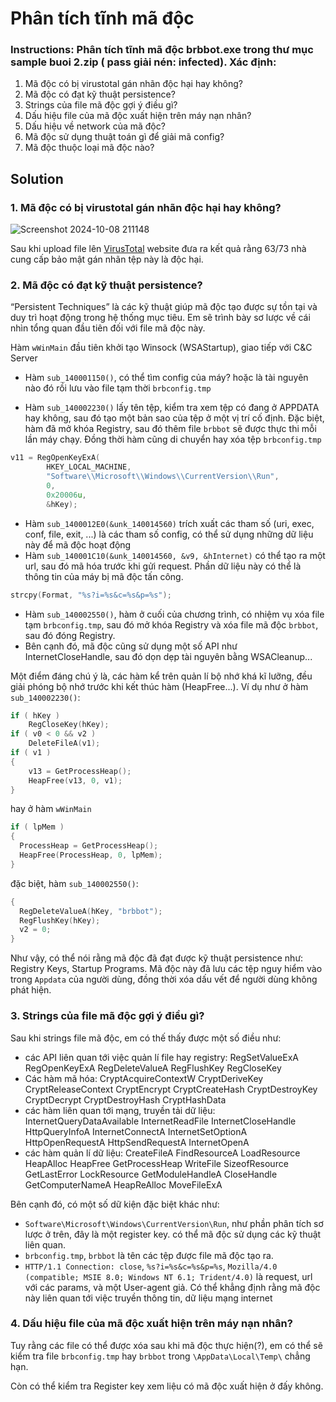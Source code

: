 # Phân tích tĩnh mã độc
### Instructions: Phân tích tĩnh mã độc brbbot.exe trong thư mục sample buoi 2.zip ( pass giải nén: infected). Xác định:
1. Mã độc có bị virustotal gán nhãn độc hại hay không?
2. Mã độc có đạt kỹ thuật persistence?
3. Strings của file mã độc gợi ý điều gì?
4. Dấu hiệu file của mã độc xuất hiện trên máy nạn nhân?
5. Dấu hiệu về network của mã độc?
6. Mã độc sử dụng thuật toán gì để giải mã config?
7. Mã độc thuộc loại mã độc nào?

## Solution
### 1. Mã độc có bị virustotal gán nhãn độc hại hay không?
![Screenshot 2024-10-08 211148](https://github.com/user-attachments/assets/60eac2fd-1f33-4bb9-ac9f-0458d30454f4)

Sau khi upload file lên [VirusTotal](https://www.virustotal.com/gui/home/upload) website đưa ra kết quả rằng 63/73 nhà cung cấp bảo mật gán nhãn tệp này là độc hại.

### 2. Mã độc có đạt kỹ thuật persistence?
“Persistent Techniques” là các kỹ thuật giúp mã độc tạo được sự tồn tại và duy trì hoạt động trong hệ thống mục tiêu.
Em sẽ trình bày sơ lược về cái nhìn tổng quan đầu tiên đối với file mã độc này.

Hàm `wWinMain` đầu tiên khởi tạo Winsock (WSAStartup), giao tiếp với C&C Server

- Hàm `sub_140001150()`, có thể tìm config của máy? hoặc là tài nguyên nào đó rồi lưu vào file tạm thời `brbconfig.tmp`

- Hàm `sub_140002230()` lấy tên tệp, kiểm tra xem tệp có đang ở APPDATA hay không, sau đó tạo một bản sao của tệp ở một vị trí cố định. Đặc biệt, hàm đã mở khóa Registry, sau đó thêm file `brbbot` sẽ được thực thi mỗi lần máy chạy. Đồng thời hàm cũng di chuyển hay xóa tệp `brbconfig.tmp`
```cpp
v11 = RegOpenKeyExA(
        HKEY_LOCAL_MACHINE,
        "Software\\Microsoft\\Windows\\CurrentVersion\\Run",
        0,
        0x20006u,
        &hKey);
```

- Hàm `sub_1400012E0(&unk_140014560)` trích xuất các tham số (uri, exec, conf, file, exit, ...) là các tham số config, có thể sử dụng những dữ liệu này để mã độc hoạt động
- Hàm `sub_140001C10(&unk_140014560, &v9, &hInternet)` có thể tạo ra một url, sau đó mã hóa trước khi gửi request. Phần dữ liệu này có thể là thông tin của máy bị mã độc tấn công.
```cpp
strcpy(Format, "%s?i=%s&c=%s&p=%s");
```
- Hàm `sub_140002550()`, hàm ở cuối của chương trình, có nhiệm vụ xóa file tạm `brbconfig.tmp`, sau đó mở khóa Registry và xóa file mã độc `brbbot`, sau đó đóng Registry.
- Bên cạnh đó, mã độc cũng sử dụng một số API như InternetCloseHandle, sau đó dọn dẹp tài nguyên bằng WSACleanup...

Một điểm đáng chú ý là, các hàm kể trên quản lí bộ nhớ khá kĩ lưỡng, đều giải phóng bộ nhớ trước khi kết thúc hàm (HeapFree...). Ví dụ như ở hàm `sub_140002230()`:
```cpp
if ( hKey )
    RegCloseKey(hKey);
if ( v0 < 0 && v2 )
    DeleteFileA(v1);
if ( v1 )
{
    v13 = GetProcessHeap();
    HeapFree(v13, 0, v1);
}
```
hay ở hàm `wWinMain`
```cpp
if ( lpMem )
{
  ProcessHeap = GetProcessHeap();
  HeapFree(ProcessHeap, 0, lpMem);
}

```
đặc biệt, hàm `sub_140002550()`:
```cpp
{
  RegDeleteValueA(hKey, "brbbot");
  RegFlushKey(hKey);
  v2 = 0;
}
```

Như vậy, có thể nói rằng mã độc đã đạt được kỹ thuật persistence như: Registry Keys, Startup Programs. Mã độc này đã lưu các tệp nguy hiểm vào trong `Appdata` của người dùng, đồng thời xóa dấu vết để người dùng không phát hiện.

### 3. Strings của file mã độc gợi ý điều gì?
Sau khi strings file mã độc, em có thế thấy được một số điều như:
- các API liên quan tới việc quản lí file hay registry: RegSetValueExA
RegOpenKeyExA
RegDeleteValueA
RegFlushKey
RegCloseKey
- Các hàm mã hóa: CryptAcquireContextW
CryptDeriveKey
CryptReleaseContext
CryptEncrypt
CryptCreateHash
CryptDestroyKey
CryptDecrypt
CryptDestroyHash
CryptHashData
- các hàm liên quan tới mạng, truyền tải dữ liệu: InternetQueryDataAvailable
InternetReadFile
InternetCloseHandle
HttpQueryInfoA
InternetConnectA
InternetSetOptionA
HttpOpenRequestA
HttpSendRequestA
InternetOpenA
- các hàm quản lí dữ liệu: 
CreateFileA
FindResourceA
LoadResource
HeapAlloc
HeapFree
GetProcessHeap
WriteFile
SizeofResource
GetLastError
LockResource
GetModuleHandleA
CloseHandle
GetComputerNameA
HeapReAlloc
MoveFileExA

Bên cạnh đó, có một số dữ kiện đặc biệt khác như:
- `Software\Microsoft\Windows\CurrentVersion\Run`, như phần phân tích sơ lược ở trên, đây là một register key. có thể mã độc sử dụng các kỹ thuật liên quan.
- `brbconfig.tmp`, `brbbot` là tên các tệp được file mã độc tạo ra.
- `HTTP/1.1 Connection: close`, `%s?i=%s&c=%s&p=%s`, `Mozilla/4.0 (compatible; MSIE 8.0; Windows NT 6.1; Trident/4.0)` là request, url với các params, và một User-agent giả. Có thể khẳng định rằng mã độc này liên quan tới việc truyền thông tin, dữ liệu mạng internet

### 4. Dấu hiệu file của mã độc xuất hiện trên máy nạn nhân?
Tuy rằng các file có thể được xóa sau khi mã độc thực hiện(?), em có thể sẽ kiểm tra file `brbconfig.tmp` hay `brbbot` trong `\AppData\Local\Temp\` chẳng hạn.

Còn có thể kiểm tra Register key xem liệu có mã độc xuất hiện ở đấy không.
